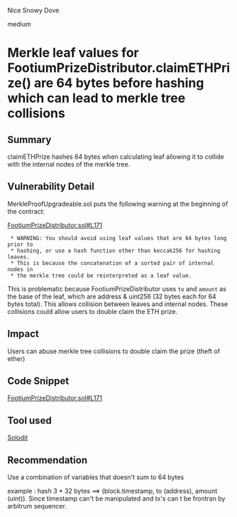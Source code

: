 Nice Snowy Dove

medium

# Merkle leaf values for FootiumPrizeDistributor.claimETHPrize() are 64 bytes before hashing which can lead to merkle tree collisions

## Summary

claimETHPrize hashes 64 bytes when calculating leaf allowing it to collide with the internal nodes of the merkle tree.


## Vulnerability Detail

MerkleProofUpgradeable.sol puts the following warning at the beginning of the contract:

[FootiumPrizeDistributor.sol#L171](https://github.com/sherlock-audit/2023-12-footium/blob/617cbc3df2fb51d9e8e5c701355efec4d4193d55/footium-eth-shareable/contracts/FootiumPrizeDistributor.sol#L171)

```solidity
 * WARNING: You should avoid using leaf values that are 64 bytes long prior to
 * hashing, or use a hash function other than keccak256 for hashing leaves.
 * This is because the concatenation of a sorted pair of internal nodes in
 * the merkle tree could be reinterpreted as a leaf value.
```
This is problematic because FootiumPrizeDistributor uses `to` and `amount` as the base of the leaf, which are address & uint256 (32 bytes each for 64 bytes total). This allows collision between leaves and internal nodes. These collisions could allow users to double claim the ETH prize.

## Impact
Users can abuse merkle tree collisions to double claim the prize (theft of ether)


## Code Snippet
[FootiumPrizeDistributor.sol#L171](https://github.com/sherlock-audit/2023-12-footium/blob/617cbc3df2fb51d9e8e5c701355efec4d4193d55/footium-eth-shareable/contracts/FootiumPrizeDistributor.sol#L171)

## Tool used
[Solodit](https://solodit.xyz/issues/m-5-merkle-leaf-values-for-_clubdivsmerkleroot-are-64-bytes-before-hashing-which-can-lead-to-merkle-tree-collisions-sherlock-none-footium-git)


## Recommendation
Use a combination of variables that doesn't sum to 64 bytes

example : hash 3 * 32 bytes ==> (block.timestamp, to (address), amount (uint)). Since timestamp can't be manipulated and tx's can t be frontran by arbitrum sequencer.